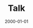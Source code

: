 ---
title: "Talk"
collection: talks
type: "Talk"
permalink: /talks/birmingham
venue: "University"
date: 2000-01-01
location: "Birmingham, UK"
---